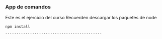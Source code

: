 ### App de comandos

Este es el ejercicio del curso
Recuerden descargar los paquetes de node
````````````````````````````````````````````
npm install

```````````````````````````````````````````